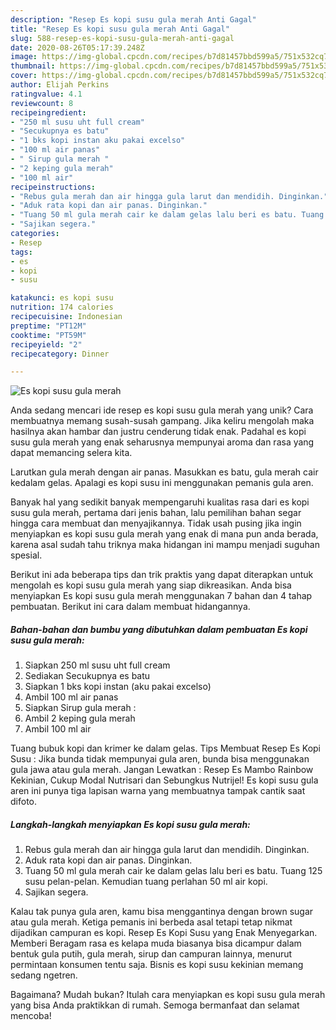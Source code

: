 ```yaml
---
description: "Resep Es kopi susu gula merah Anti Gagal"
title: "Resep Es kopi susu gula merah Anti Gagal"
slug: 588-resep-es-kopi-susu-gula-merah-anti-gagal
date: 2020-08-26T05:17:39.248Z
image: https://img-global.cpcdn.com/recipes/b7d81457bbd599a5/751x532cq70/es-kopi-susu-gula-merah-foto-resep-utama.jpg
thumbnail: https://img-global.cpcdn.com/recipes/b7d81457bbd599a5/751x532cq70/es-kopi-susu-gula-merah-foto-resep-utama.jpg
cover: https://img-global.cpcdn.com/recipes/b7d81457bbd599a5/751x532cq70/es-kopi-susu-gula-merah-foto-resep-utama.jpg
author: Elijah Perkins
ratingvalue: 4.1
reviewcount: 8
recipeingredient:
- "250 ml susu uht full cream"
- "Secukupnya es batu"
- "1 bks kopi instan aku pakai excelso"
- "100 ml air panas"
- " Sirup gula merah "
- "2 keping gula merah"
- "100 ml air"
recipeinstructions:
- "Rebus gula merah dan air hingga gula larut dan mendidih. Dinginkan."
- "Aduk rata kopi dan air panas. Dinginkan."
- "Tuang 50 ml gula merah cair ke dalam gelas lalu beri es batu. Tuang 125 susu pelan-pelan. Kemudian tuang perlahan 50 ml air kopi."
- "Sajikan segera."
categories:
- Resep
tags:
- es
- kopi
- susu

katakunci: es kopi susu 
nutrition: 174 calories
recipecuisine: Indonesian
preptime: "PT12M"
cooktime: "PT59M"
recipeyield: "2"
recipecategory: Dinner

---
```



![Es kopi susu gula merah](https://img-global.cpcdn.com/recipes/b7d81457bbd599a5/751x532cq70/es-kopi-susu-gula-merah-foto-resep-utama.jpg)

Anda sedang mencari ide resep es kopi susu gula merah yang unik? Cara membuatnya memang susah-susah gampang. Jika keliru mengolah maka hasilnya akan hambar dan justru cenderung tidak enak. Padahal es kopi susu gula merah yang enak seharusnya mempunyai aroma dan rasa yang dapat memancing selera kita.

Larutkan gula merah dengan air panas. Masukkan es batu, gula merah cair kedalam gelas. Apalagi es kopi susu ini menggunakan pemanis gula aren.

Banyak hal yang sedikit banyak mempengaruhi kualitas rasa dari es kopi susu gula merah, pertama dari jenis bahan, lalu pemilihan bahan segar hingga cara membuat dan menyajikannya. Tidak usah pusing jika ingin menyiapkan es kopi susu gula merah yang enak di mana pun anda berada, karena asal sudah tahu triknya maka hidangan ini mampu menjadi suguhan spesial.


Berikut ini ada beberapa tips dan trik praktis yang dapat diterapkan untuk mengolah es kopi susu gula merah yang siap dikreasikan. Anda bisa menyiapkan Es kopi susu gula merah menggunakan 7 bahan dan 4 tahap pembuatan. Berikut ini cara dalam membuat hidangannya.

<!--inarticleads1-->

##### Bahan-bahan dan bumbu yang dibutuhkan dalam pembuatan Es kopi susu gula merah:

1. Siapkan 250 ml susu uht full cream
1. Sediakan Secukupnya es batu
1. Siapkan 1 bks kopi instan (aku pakai excelso)
1. Ambil 100 ml air panas
1. Siapkan  Sirup gula merah :
1. Ambil 2 keping gula merah
1. Ambil 100 ml air


Tuang bubuk kopi dan krimer ke dalam gelas. Tips Membuat Resep Es Kopi Susu : Jika bunda tidak mempunyai gula aren, bunda bisa menggunakan gula jawa atau gula merah. Jangan Lewatkan : Resep Es Mambo Rainbow Kekinian, Cukup Modal Nutrisari dan Sebungkus Nutrijel! Es kopi susu gula aren ini punya tiga lapisan warna yang membuatnya tampak cantik saat difoto. 

<!--inarticleads2-->

##### Langkah-langkah menyiapkan Es kopi susu gula merah:

1. Rebus gula merah dan air hingga gula larut dan mendidih. Dinginkan.
1. Aduk rata kopi dan air panas. Dinginkan.
1. Tuang 50 ml gula merah cair ke dalam gelas lalu beri es batu. Tuang 125 susu pelan-pelan. Kemudian tuang perlahan 50 ml air kopi.
1. Sajikan segera.


Kalau tak punya gula aren, kamu bisa menggantinya dengan brown sugar atau gula merah. Ketiga pemanis ini berbeda asal tetapi tetap nikmat dijadikan campuran es kopi. Resep Es Kopi Susu yang Enak Menyegarkan. Memberi Beragam rasa es kelapa muda biasanya bisa dicampur dalam bentuk gula putih, gula merah, sirup dan campuran lainnya, menurut permintaan konsumen tentu saja. Bisnis es kopi susu kekinian memang sedang ngetren. 

Bagaimana? Mudah bukan? Itulah cara menyiapkan es kopi susu gula merah yang bisa Anda praktikkan di rumah. Semoga bermanfaat dan selamat mencoba!
